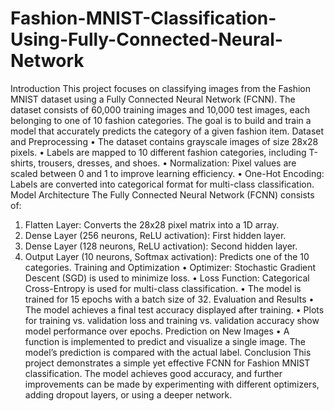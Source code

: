 # Fashion-MNIST-Classification-Using-Fully-Connected-Neural-Network
Introduction
This project focuses on classifying images from the Fashion MNIST dataset using a Fully Connected Neural Network (FCNN). The dataset consists of 60,000 training images and 10,000 test images, each belonging to one of 10 fashion categories. The goal is to build and train a model that accurately predicts the category of a given fashion item.
Dataset and Preprocessing
•	The dataset contains grayscale images of size 28x28 pixels.
•	Labels are mapped to 10 different fashion categories, including T-shirts, trousers, dresses, and shoes.
•	Normalization: Pixel values are scaled between 0 and 1 to improve learning efficiency.
•	One-Hot Encoding: Labels are converted into categorical format for multi-class classification.
Model Architecture
The Fully Connected Neural Network (FCNN) consists of:
1.	Flatten Layer: Converts the 28x28 pixel matrix into a 1D array.
2.	Dense Layer (256 neurons, ReLU activation): First hidden layer.
3.	Dense Layer (128 neurons, ReLU activation): Second hidden layer.
4.	Output Layer (10 neurons, Softmax activation): Predicts one of the 10 categories.
Training and Optimization
•	Optimizer: Stochastic Gradient Descent (SGD) is used to minimize loss.
•	Loss Function: Categorical Cross-Entropy is used for multi-class classification.
•	The model is trained for 15 epochs with a batch size of 32.
Evaluation and Results
•	The model achieves a final test accuracy displayed after training.
•	Plots for training vs. validation loss and training vs. validation accuracy show model performance over epochs.
Prediction on New Images
•	A function is implemented to predict and visualize a single image. The model’s prediction is compared with the actual label.
Conclusion
This project demonstrates a simple yet effective FCNN for Fashion MNIST classification. The model achieves good accuracy, and further improvements can be made by experimenting with different optimizers, adding dropout layers, or using a deeper network.
